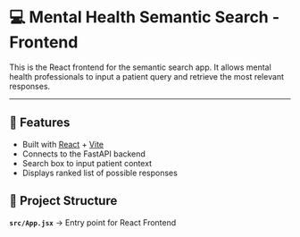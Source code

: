 # 💻 Mental Health Semantic Search - Frontend

This is the React frontend for the semantic search app. It allows mental health professionals to input a patient query and retrieve the most relevant responses.

---

## 🚀 Features
- Built with [React](https://react.dev/) + [Vite](https://vite.dev) 
- Connects to the FastAPI backend
- Search box to input patient context
- Displays ranked list of possible responses

## 📂 Project Structure
 **`src/App.jsx`** → Entry point for React Frontend
